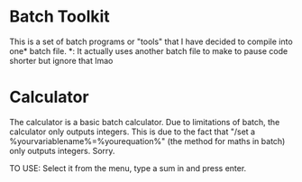 # Batch Toolkit
This is a set of batch programs or "tools" that I have decided to compile into one* batch file.
*: It actually uses another batch file to make to pause code shorter but ignore that lmao
# Calculator
The calculator is a basic batch calculator.
Due to limitations of batch, the calculator only outputs integers.
This is due to the fact that "/set a %yourvariablename%=%yourequation%" (the method for maths in batch) only outputs integers.
Sorry.

TO USE:
Select it from the menu, type a sum in and press enter.